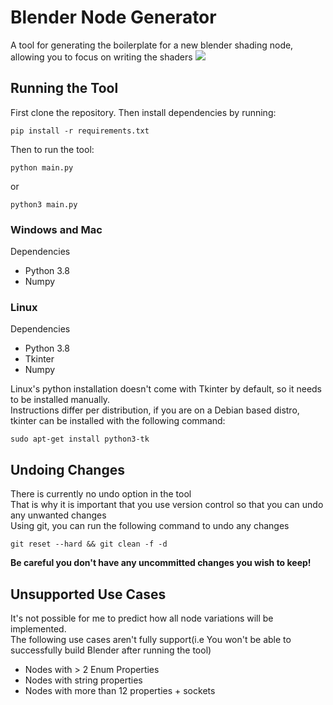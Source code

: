 # Blender Node Generator
A tool for generating the boilerplate for a new blender shading node, allowing you to focus on writing the shaders
![](demo.gif)

## Running the Tool
First clone the repository.
Then install dependencies by running:  

```
pip install -r requirements.txt
```  

Then to run the tool:  
```
python main.py
```
or
```
python3 main.py
```

### Windows and Mac
Dependencies
- Python 3.8  
- Numpy  
### Linux
Dependencies
- Python 3.8  
- Tkinter  
- Numpy  

Linux's python installation doesn't come with Tkinter by default, so it needs to be installed manually.  
Instructions differ per distribution, if you are on a Debian based distro, tkinter can be installed with the following command:  
```
sudo apt-get install python3-tk
```

## Undoing Changes
There is currently no undo option in the tool  
That is why it is important that you use version control so that you can undo any unwanted changes  
Using git, you can run the following command to undo any changes  
```
git reset --hard && git clean -f -d  
```
<b>Be careful you don't have any uncommitted changes you wish to keep!</b>

## Unsupported Use Cases
It's not possible for me to predict how all node variations will be implemented.  
The following use cases aren't fully support(i.e You won't be able to successfully build Blender after running the tool)  
  * Nodes with \> 2 Enum Properties
  * Nodes with string properties
  * Nodes with more than 12 properties + sockets
